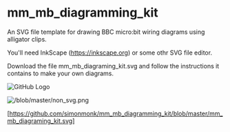 # mm_mb_diagramming_kit
An SVG file template for drawing BBC micro:bit wiring diagrams using alligator clips.

You'll need InkScape (https://inkscape.org) or some othr SVG file editor.

Download the file mm_mb_diagraming_kit.svg and follow the instructions it contains to make your own diagrams.

![GitHub Logo](/images/logo.png)

![/blob/master/non_svg.png](/blob/master/non_svg.png)

[https://github.com/simonmonk/mm_mb_diagramming_kit/blob/master/mm_mb_diagraming_kit.svg]